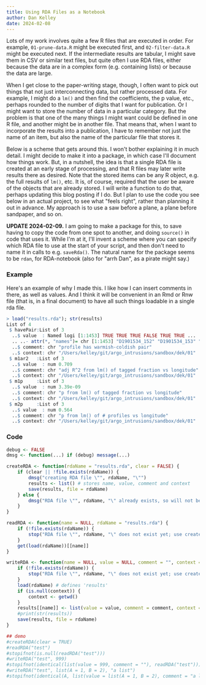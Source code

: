 ```yaml
---
title: Using RDA Files as a Notebook
author: Dan Kelley
date: 2024-02-08
---
```


Lots of my work involves quite a few R files that are executed in order.  For
example, `01-prune-data.R` might be executed first, and `02-filter-data.R`
might be executed next.  If the intermediate results are tabular, I might save
them in CSV or similar text files, but quite often I use RDA files, either
because the data are in a complex form (e.g. containing lists) or because the
data are large.

When I get close to the paper-writing stage, though, I often want to pick out
things that not just interconnecting data, but rather processed data. For
example, I might do a `lm()` and then find the coefficients, the p value,
etc., perhaps rounded to the number of digits that I want for publication.  Or
I might want to store the number of data in a particular category.  But the
problem is that one of the many things I might want could be defined in one R
file, and another might be in another file. That means that, when I want to
incorporate the results into a publication, I have to remember not just the name
of an item, but also the name of the particular file that stores it.

Below is a scheme that gets around this.  I won't bother explaining it in much
detail.  I might decide to make it into a package, in which case I'll document
how things work.  But, in a nutshell, the idea is that a single RDA file is
created at an early stage of processing, and that R files may later write
results there as desired.  Note that the stored items can be any R object, e.g.
the full results of `lm()`, etc.  It is, of course, required that the user be
aware of the objects that are already stored.  I will write a function to do
that, perhaps updating this blog posting if I do.  But I plan to use the code
you see below in an actual project, to see what "feels right", rather than
planning it out in advance.  My approach is to use a saw before a plane, a
plane before sandpaper, and so on.

**UPDATE 2024-02-09.** I am going to make a package for this, to save having to copy the code from one spot to another, and doing `source()` in code that uses it. While I'm at it, I'll invent a scheme where you can specify which RDA file to use at the start of your script, and then don't need to name it in calls to e.g. `saveRda()`.  The natural name for the package seems to be `rdan`, for RDA-notebook (also for "arrh Dan", as a pirate might say.)

### Example

Here's an example of why I made this. I like how I can insert comments in
there, as well as values.  And I think it will be convenient in an Rmd or Rnw
file (that is, in a final document) to have all such things loadable in a
single rda file.

```R
> load("results.rda"); str(results)
List of 4
 $ havePair:List of 3
  ..$ value  : Named logi [1:1453] TRUE TRUE TRUE FALSE TRUE TRUE ...
  .. ..- attr(*, "names")= chr [1:1453] "D1901534_152" "D1901534_153" "D3901601_002" "D3901601_003" ...
  ..$ comment: chr "profile has warmish-coldish pair"
  ..$ context: chr "/Users/kelley/git/argo_intrusions/sandbox/dek/01"
 $ m1ar2   :List of 3
  ..$ value  : num 0.709
  ..$ comment: chr "adj R^2 from lm() of tagged fraction vs longitude"
  ..$ context: chr "/Users/kelley/git/argo_intrusions/sandbox/dek/01"
 $ m1p     :List of 3
  ..$ value  : num 3.39e-09
  ..$ comment: chr "p from lm() of tagged fraction vs longitude"
  ..$ context: chr "/Users/kelley/git/argo_intrusions/sandbox/dek/01"
 $ m2p     :List of 3
  ..$ value  : num 0.564
  ..$ comment: chr "p from lm() of # profiles vs longitude"
  ..$ context: chr "/Users/kelley/git/argo_intrusions/sandbox/dek/01"
```

### Code


```R
debug <- FALSE
dmsg <- function(...) if (debug) message(...)

createRDA <- function(rdaName = "results.rda", clear = FALSE) {
    if (clear || !file.exists(rdaName)) {
        dmsg("creating RDA file \"", rdaName, "\"")
        results <- list() # stores name, value, comment and context
        save(results, file = rdaName)
    } else {
        dmsg("RDA file \"", rdaName, "\" already exists, so will not be recreated")
    }
}

readRDA <- function(name = NULL, rdaName = "results.rda") {
    if (!file.exists(rdaName)) {
        stop("RDA file \"", rdaName, "\" does not exist yet; use createRDA()")
    }
    get(load(rdaName))[[name]]
}

writeRDA <- function(name = NULL, value = NULL, comment = "", context = NULL, rdaName = "results.rda") {
    if (!file.exists(rdaName)) {
        stop("RDA file \"", rdaName, "\" does not exist yet; use createRDA()")
    }
    load(rdaName) # defines 'results'
    if (is.null(context)) {
        context <- getwd()
    }
    results[[name]] <- list(value = value, comment = comment, context = context)
    #print(str(results))
    save(results, file = rdaName)
}

## demo
#createRDA(clear = TRUE)
#readRDA("test")
#stopifnot(is.null(readRDA("test")))
#writeRDA("test", 999)
#stopifnot(identical(list(value = 999, comment = ""), readRDA("test")))
#writeRDA("test", list(A = 1, B = 2), "a list")
#stopifnot(identical(A, list(value = list(A = 1, B = 2), comment = "a list")))
```
